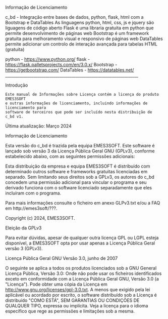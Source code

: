 Informação de Licenciamento

c_bd - Integração entre bases de dados, python, flask, html com a Bootstrap e DataTables
As linguagens python, html, css, js e jquery são liguagens de código aberto
Flask é uma libraria gratuita em python que permite desenvolvimento de páginas web
Bootstrap é um framework gratuita para melhoramento visual e responsivo de páginas web
DataTables permite adicionar um controlo de interação avançada para tabelas HTML (gratuita)

python - https://www.python.org/
flask - https://flask.palletsprojects.com/en/3.0.x/
Bootstrap - https://getbootstrap.com/
DataTables - https://datatables.net/
     __________________________________________________________________

Introdução

    Este manual de Informações sobre Licença contém a licença do produto EMES3SOFT
    e outras informações de licenciamento, incluindo informações de licenciamento para
    software de terceiros que pode ser incluído nesta distribuição de
    c_bd v1.

   Última atualização: Março 2024

Informação de Licenciamento

   Esta versão do c_bd é trazida pela equipa EMES3SOFT. Este software é lançado sob
   versão 3 da Licença Pública Geral GNU (GPLv3), conforme estabelecido
   abaixo, com as seguintes permissões adicionais:

   Esta distribuição da empresa e equipa EMES3SOFT  é
   distribuído com determinado outros software e frameworks
   gratuitas licenciadas em separado. Sem limitando seus direitos sob a GPLv3, 
   os autores do c_bd concedem uma permissão adicional para vincular o programa
   e seu derivado funciona com o software licenciado separadamente que eles incluíram
   com o programa.

   Para mais informações consulte o ficheiro em anexo GLPv3.txt
   e/ou a FAQ em http://emes3soft/???.

   Copyright (c) 2024, EMES3SOFT.

Eleição da GPLv3

   Para evitar dúvidas, apesar de qualquer outra licença 
   GPL ou LGPL esteja disponível, a EMES3SOFT opta por
   usar apenas a Licença Pública Geral versão 3 (GPLv3).

Licença Pública Geral GNU Versão 3.0, junho de 2007

   O seguinte se aplica a todos os produtos licenciados sob a GNU General
   Licença Pública, Versão 3.0: Onde não pode usar os ficheiros identificados
   exceto em conformidade com a Licença Pública Geral GNU, Versão
   3.0 (a "Licença"). Pode obter uma cópia da Licença em
   http://www.gnu.org/licenses/gpl-3.0.txt. 
   A menos que exigido pela lei aplicável ou acordado
   por escrito, o software distribuído sob a Licença é distribuído
   "COMO ESTÁ", SEM GARANTIAS OU CONDIÇÕES DE QUALQUER TIPO,
   expressa ou implícita. Veja a licença para o idioma específico
   que rege as permissões e limitações sob a mesma.
